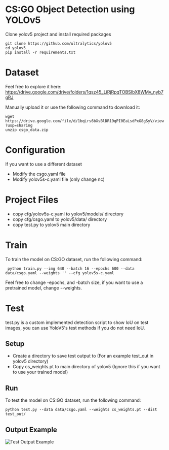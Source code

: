 # CS:GO Object Detection using YOLOv5
Clone yolov5 project and install required packages

`git clone https://github.com/ultralytics/yolov5`  
`cd yolov5`  
`pip install -r requirements.txt`

# Dataset
Feel free to explore it here:
https://drive.google.com/drive/folders/1qsz45_LiRjRpqTOBSIbX8WMv_nyb7gRJ

Manually upload it or use the following command to download it: 

`wget https://drive.google.com/file/d/1bqLrs6bXsBlDR19qPI0EaLsdPxG8gSyV/view?usp=sharing`  
`unzip csgo_data.zip`

# Configuration 
If you want to use a different dataset
- Modify the csgo.yaml file 
- Modify yolov5s-c.yaml file (only change nc)

# Project Files
- copy cfg/yolov5s-c.yaml to yolov5/models/ directory
- copy cfg/csgo.yaml to yolov5/data/ directory
- copy test.py to yolov5 main directory

# Train
To train the model on CS:GO dataset, run the following command:

`
python train.py --img 640 --batch 16 --epochs 600 --data data/csgo.yaml --weights '' --cfg yolov5s-c.yaml`  

Feel free to change -epochs, and -batch size, if you want to use a pretrained model, change --weights.

# Test 
test.py is a custom implemented detection script to show IoU on test images, you can use YoloV5's test methods if you do not need IoU.

## Setup
- Create a directory to save test output to (For an example test_out in yolov5 directory)
- Copy cs_weights.pt to main directory of yolov5 (Ignore this if you want to use your trained model)


## Run
To test the model on CS:GO dataset, run the following command:

`python test.py --data data/csgo.yaml --weights cs_weights.pt --dist test_out/`  

## Output Example
![Test Output Example](https://camo.githubusercontent.com/50f30992d5a895841187debb53a04fae417adb6a90067e6f7bf793c003d7cfb5/68747470733a2f2f692e6962622e636f2f516242354863592f37312e6a7067)
